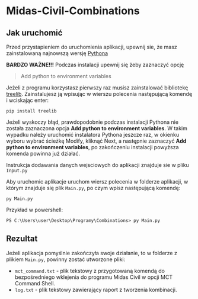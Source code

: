 # Midas-Civil-Combinations

## Jak uruchomić 

Przed przystapieniem do uruchomienia aplikacji, upewnij sie, że masz zainstalowaną najnowszą wersję [Pythona](https://www.python.org/downloads/)

**BARDZO WAŻNE!!!** Podczas instalacji upewnij się żeby zaznaczyć opcję 
> Add python to environment variables

Jeżeli z programu korzystasz pierwszy raz musisz zainstalować bibliotekę [treelib](https://treelib.readthedocs.io/en/latest/). Zainstalujesz ją wpisując w wierszu polecenia następującą komendę i wciskając enter:

`pip install treelib`

Jeżeli wyskoczy błąd, prawdopodobnie podczas instalacji Pythona nie została zaznaczona opcja **Add python to environment variables**. W takim wypadku należy uruchomić instalatora Pythona jeszcze raz, w okienku wyboru wybrać ścieżkę Modify, kliknąć Next, a następnie zaznaczyć **Add python to environment variables**, po zakończeniu instalacji powyższa komenda powinna już działać.

Instrukcja dodawania danych wejsciowych do aplikacji znajduje sie w pliku `Input.py`

Aby uruchomic aplikacje uruchom wiersz polecenia w folderze aplikacji, w którym znajduje się plik `Main.py`, 
po czym wpisz następującą komendę:

`py Main.py`

Przykład w powershell:

`PS C:\Users\user\Desktop\Programy\Combinations> py Main.py`

## Rezultat

Jeżeli aplikacja pomyślnie zakończyła swoje działanie, to w folderze z plikiem `Main.py`, powinny zostać utworzone pliki:
- `mct_command.txt` - plik tekstowy z przygotowaną komendą do bezpośredniego wklejenia do programu Midas Civil 
w opcji MCT Command Shell.
- `log.txt` - plik tekstowy zawierający raport z tworzenia kombinacji.
